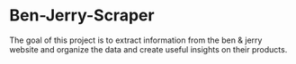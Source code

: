 # Ben-Jerry-Scraper
The goal of this project is to extract information from the ben &amp; jerry website and organize the data and create useful insights on their products.
